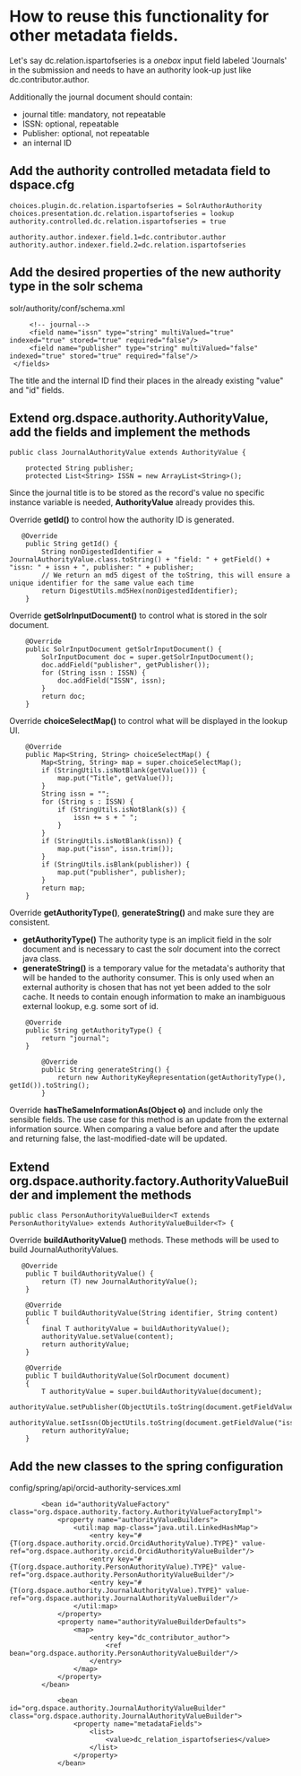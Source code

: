 # How to reuse this functionality for other metadata fields.
Let's say dc.relation.ispartofseries is a *onebox* input field labeled 'Journals' in the submission and needs to have an authority look-up just like dc.contributor.author.

Additionally the journal document should contain:
* journal title: mandatory, not repeatable
* ISSN: optional, repeatable
* Publisher: optional, not repeatable
* an internal ID

## Add the authority controlled metadata field to dspace.cfg
```
choices.plugin.dc.relation.ispartofseries = SolrAuthorAuthority
choices.presentation.dc.relation.ispartofseries = lookup
authority.controlled.dc.relation.ispartofseries = true

authority.author.indexer.field.1=dc.contributor.author
authority.author.indexer.field.2=dc.relation.ispartofseries
```

## Add the desired properties of the new authority type in the solr schema
solr/authority/conf/schema.xml
```
     <!-- journal-->
     <field name="issn" type="string" multiValued="true" indexed="true" stored="true" required="false"/>
     <field name="publisher" type="string" multiValued="false" indexed="true" stored="true" required="false"/>
 </fields>
```
The title and the internal ID find their places in the already existing "value" and "id" fields.

## Extend org.dspace.authority.AuthorityValue, add the fields and implement the methods
```
public class JournalAuthorityValue extends AuthorityValue {

    protected String publisher;
    protected List<String> ISSN = new ArrayList<String>();
```
Since the journal title is to be stored as the record's value no specific instance variable is needed, **AuthorityValue** already provides this.

Override **getId()** to control how the authority ID is generated.
```
   @Override
    public String getId() {
        String nonDigestedIdentifier = JournalAuthorityValue.class.toString() + "field: " + getField() +  "issn: " + issn + ", publisher: " + publisher;
        // We return an md5 digest of the toString, this will ensure a unique identifier for the same value each time
        return DigestUtils.md5Hex(nonDigestedIdentifier);
    }
```

Override **getSolrInputDocument()** to control what is stored in the solr document.

```
    @Override
    public SolrInputDocument getSolrInputDocument() {
        SolrInputDocument doc = super.getSolrInputDocument();
        doc.addField("publisher", getPublisher());
        for (String issn : ISSN) {
            doc.addField("ISSN", issn);
        }
        return doc;
    }
```

Override **choiceSelectMap()** to control what will be displayed in the lookup UI.
```
    @Override
    public Map<String, String> choiceSelectMap() {
        Map<String, String> map = super.choiceSelectMap();
        if (StringUtils.isNotBlank(getValue())) {
            map.put("Title", getValue());
        }
        String issn = "";
        for (String s : ISSN) {
            if (StringUtils.isNotBlank(s)) {
                issn += s + " ";
            }
        }
        if (StringUtils.isNotBlank(issn)) {
            map.put("issn", issn.trim());
        }
        if (StringUtils.isBlank(publisher)) {
            map.put("publisher", publisher);
        }
        return map;
    }
```
Override **getAuthorityType()**, **generateString()** and make sure they are consistent.

* **getAuthorityType()** The authority type is an implicit field in the solr document and is necessary to cast the solr document into the correct java class.
* **generateString()** is a temporary value for the metadata's authority that will be handed to the authority consumer. This is only used when an external authority is chosen that has not yet been added to the solr cache. It needs to contain enough information to make an inambiguous external lookup, e.g. some sort of id.

```
    @Override
    public String getAuthorityType() {
        return "journal";
    }

        @Override
        public String generateString() {
            return new AuthorityKeyRepresentation(getAuthorityType(), getId()).toString();
        }
```

Override **hasTheSameInformationAs(Object o)** and include only the sensible fields. The use case for this method is an update from the external information source. When comparing a value before and after the update and returning false, the last-modified-date will be updated.

## Extend org.dspace.authority.factory.AuthorityValueBuilder and implement the methods

```
public class PersonAuthorityValueBuilder<T extends PersonAuthorityValue> extends AuthorityValueBuilder<T> {
```

Override **buildAuthorityValue()** methods. These methods will be used to build JournalAuthorityValues. 

```
   @Override
    public T buildAuthorityValue() {
        return (T) new JournalAuthorityValue();
    }

    @Override
    public T buildAuthorityValue(String identifier, String content)
    {
        final T authorityValue = buildAuthorityValue();
        authorityValue.setValue(content);
        return authorityValue;
    }
    
    @Override
    public T buildAuthorityValue(SolrDocument document)
    {
        T authorityValue = super.buildAuthorityValue(document);
        authorityValue.setPublisher(ObjectUtils.toString(document.getFieldValue("publisher")));
        authorityValue.setIssn(ObjectUtils.toString(document.getFieldValue("issn")));
        return authorityValue;
    }
```

## Add the new classes to the spring configuration
config/spring/api/orcid-authority-services.xml

```
        <bean id="authorityValueFactory" class="org.dspace.authority.factory.AuthorityValueFactoryImpl">
            <property name="authorityValueBuilders">
                <util:map map-class="java.util.LinkedHashMap">
                    <entry key="#{T(org.dspace.authority.orcid.OrcidAuthorityValue).TYPE}" value-ref="org.dspace.authority.orcid.OrcidAuthorityValueBuilder"/>
                    <entry key="#{T(org.dspace.authority.PersonAuthorityValue).TYPE}" value-ref="org.dspace.authority.PersonAuthorityValueBuilder"/>
                    <entry key="#{T(org.dspace.authority.JournalAuthorityValue).TYPE}" value-ref="org.dspace.authority.JournalAuthorityValueBuilder"/>
                </util:map>
            </property>
            <property name="authorityValueBuilderDefaults">
                <map>
                    <entry key="dc_contributor_author">
                        <ref bean="org.dspace.authority.PersonAuthorityValueBuilder"/>
                    </entry>
                </map>
            </property>
        </bean>
        
            <bean id="org.dspace.authority.JournalAuthorityValueBuilder" class="org.dspace.authority.JournalAuthorityValueBuilder">
                <property name="metadataFields">
                    <list>
                        <value>dc_relation_ispartofseries</value>
                    </list>
                </property>
            </bean>
```

